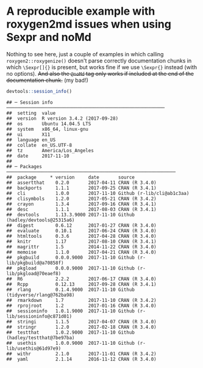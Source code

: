 A reproducible example with roxygen2md issues when using Sexpr and noMd
================

Nothing to see here, just a couple of examples in which calling `roxygen2::roxygenize()` doesn't parse correctly documentation chunks in which `\Sexpr[]{}` is present, but works fine if we use `\Sexpr{}` instead (with no options). ~~And also the `@noMd` tag only works if included at the end of the documentation chunk.~~ (my bad!)

``` r
devtools::session_info()
```

    ## ─ Session info ──────────────────────────────────────────────────────────
    ##  setting  value                       
    ##  version  R version 3.4.2 (2017-09-28)
    ##  os       Ubuntu 14.04.5 LTS          
    ##  system   x86_64, linux-gnu           
    ##  ui       X11                         
    ##  language en_US                       
    ##  collate  en_US.UTF-8                 
    ##  tz       America/Los_Angeles         
    ##  date     2017-11-10                  
    ## 
    ## ─ Packages ──────────────────────────────────────────────────────────────
    ##  package     * version     date       source                            
    ##  assertthat    0.2.0       2017-04-11 CRAN (R 3.4.0)                    
    ##  backports     1.1.1       2017-09-25 CRAN (R 3.4.1)                    
    ##  cli           1.0.0       2017-11-10 Github (r-lib/cli@ab1c3aa)        
    ##  clisymbols    1.2.0       2017-05-21 CRAN (R 3.4.2)                    
    ##  crayon        1.3.4       2017-09-16 CRAN (R 3.4.1)                    
    ##  desc          1.1.1       2017-08-03 CRAN (R 3.4.1)                    
    ##  devtools      1.13.3.9000 2017-11-10 Github (hadley/devtools@25315a6)  
    ##  digest        0.6.12      2017-01-27 CRAN (R 3.4.0)                    
    ##  evaluate      0.10.1      2017-06-24 CRAN (R 3.4.0)                    
    ##  htmltools     0.3.6       2017-04-28 CRAN (R 3.4.0)                    
    ##  knitr         1.17        2017-08-10 CRAN (R 3.4.1)                    
    ##  magrittr      1.5         2014-11-22 CRAN (R 3.4.0)                    
    ##  memoise       1.1.0       2017-04-21 CRAN (R 3.4.0)                    
    ##  pkgbuild      0.0.0.9000  2017-11-10 Github (r-lib/pkgbuild@a70858f)   
    ##  pkgload       0.0.0.9000  2017-11-10 Github (r-lib/pkgload@70eaef8)    
    ##  R6            2.2.2       2017-06-17 CRAN (R 3.4.0)                    
    ##  Rcpp          0.12.13     2017-09-28 CRAN (R 3.4.1)                    
    ##  rlang         0.1.4.9000  2017-11-10 Github (tidyverse/rlang@762ba98)  
    ##  rmarkdown     1.7         2017-11-10 CRAN (R 3.4.2)                    
    ##  rprojroot     1.2         2017-01-16 CRAN (R 3.4.0)                    
    ##  sessioninfo   1.0.1.9000  2017-11-10 Github (r-lib/sessioninfo@c871d01)
    ##  stringi       1.1.5       2017-04-07 CRAN (R 3.4.0)                    
    ##  stringr       1.2.0       2017-02-18 CRAN (R 3.4.0)                    
    ##  testthat      1.0.2.9000  2017-11-10 Github (hadley/testthat@7be97ba)  
    ##  usethis       1.0.0.9000  2017-11-10 Github (r-lib/usethis@61d97e9)    
    ##  withr         2.1.0       2017-11-01 CRAN (R 3.4.2)                    
    ##  yaml          2.1.14      2016-11-12 CRAN (R 3.4.0)
